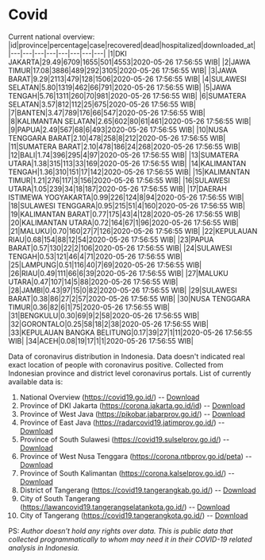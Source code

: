 # Covid
Current national overview:
|id|province|percentage|case|recovered|dead|hospitalized|downloaded_at|
|---|---|---|---|---|---|---|---|
|1|DKI JAKARTA|29.49|6709|1655|501|4553|2020-05-26 17:56:55 WIB|
|2|JAWA TIMUR|17.08|3886|489|292|3105|2020-05-26 17:56:55 WIB|
|3|JAWA BARAT|9.29|2113|479|128|1506|2020-05-26 17:56:55 WIB|
|4|SULAWESI SELATAN|5.80|1319|462|66|791|2020-05-26 17:56:55 WIB|
|5|JAWA TENGAH|5.76|1311|260|70|981|2020-05-26 17:56:55 WIB|
|6|SUMATERA SELATAN|3.57|812|112|25|675|2020-05-26 17:56:55 WIB|
|7|BANTEN|3.47|789|176|66|547|2020-05-26 17:56:55 WIB|
|8|KALIMANTAN SELATAN|2.65|602|80|61|461|2020-05-26 17:56:55 WIB|
|9|PAPUA|2.49|567|68|6|493|2020-05-26 17:56:55 WIB|
|10|NUSA TENGGARA BARAT|2.10|478|258|8|212|2020-05-26 17:56:55 WIB|
|11|SUMATERA BARAT|2.10|478|186|24|268|2020-05-26 17:56:55 WIB|
|12|BALI|1.74|396|295|4|97|2020-05-26 17:56:55 WIB|
|13|SUMATERA UTARA|1.38|315|113|33|169|2020-05-26 17:56:55 WIB|
|14|KALIMANTAN TENGAH|1.36|310|151|17|142|2020-05-26 17:56:55 WIB|
|15|KALIMANTAN TIMUR|1.21|276|117|3|156|2020-05-26 17:56:55 WIB|
|16|SULAWESI UTARA|1.05|239|34|18|187|2020-05-26 17:56:55 WIB|
|17|DAERAH ISTIMEWA YOGYAKARTA|0.99|226|124|8|94|2020-05-26 17:56:55 WIB|
|18|SULAWESI TENGGARA|0.95|215|51|4|160|2020-05-26 17:56:55 WIB|
|19|KALIMANTAN BARAT|0.77|175|43|4|128|2020-05-26 17:56:55 WIB|
|20|KALIMANTAN UTARA|0.72|164|67|1|96|2020-05-26 17:56:55 WIB|
|21|MALUKU|0.70|160|27|7|126|2020-05-26 17:56:55 WIB|
|22|KEPULAUAN RIAU|0.68|154|88|12|54|2020-05-26 17:56:55 WIB|
|23|PAPUA BARAT|0.57|130|22|2|106|2020-05-26 17:56:55 WIB|
|24|SULAWESI TENGAH|0.53|121|46|4|71|2020-05-26 17:56:55 WIB|
|25|LAMPUNG|0.51|116|40|7|69|2020-05-26 17:56:55 WIB|
|26|RIAU|0.49|111|66|6|39|2020-05-26 17:56:55 WIB|
|27|MALUKU UTARA|0.47|107|14|5|88|2020-05-26 17:56:55 WIB|
|28|JAMBI|0.43|97|15|0|82|2020-05-26 17:56:55 WIB|
|29|SULAWESI BARAT|0.38|86|27|2|57|2020-05-26 17:56:55 WIB|
|30|NUSA TENGGARA TIMUR|0.36|82|6|1|75|2020-05-26 17:56:55 WIB|
|31|BENGKULU|0.30|69|9|2|58|2020-05-26 17:56:55 WIB|
|32|GORONTALO|0.25|58|18|2|38|2020-05-26 17:56:55 WIB|
|33|KEPULAUAN BANGKA BELITUNG|0.17|39|27|1|11|2020-05-26 17:56:55 WIB|
|34|ACEH|0.08|19|17|1|1|2020-05-26 17:56:55 WIB|

Data of coronavirus distribution in Indonesia. Data doesn't indicated real exact location of people with coronavirus positive. Collected from Indonesian province and district level coronavirus portals. List of currently available data is:
1. National Overview (https://covid19.go.id/) -- [Download](https://www.dropbox.com/s/66ly270fw4y76fx/covid_nasional.csv?dl=0)
2. Province of DKI Jakarta (https://corona.jakarta.go.id/id) -- [Download](https://riwayat-file-covid-19-dki-jakarta-jakartagis.hub.arcgis.com/)
3. Province of West Java (https://pikobar.jabarprov.go.id/) -- [Download](https://www.dropbox.com/s/alg0zp60fylq6cn/covid_jabar.csv?dl=0)
4. Province of East Java (https://radarcovid19.jatimprov.go.id/) -- [Download](https://www.dropbox.com/sh/e7vtgcnl4ckbvr4/AADo9UMRDZvrhHn66qTHZOvNa?dl=0)
5. Province of South Sulawesi (https://covid19.sulselprov.go.id/) -- [Download](https://www.dropbox.com/s/z5ek23lwcztj7z7/covid_sulsel.csv?dl=0)
6. Province of West Nusa Tenggara (https://corona.ntbprov.go.id/peta) -- [Download](https://www.dropbox.com/s/4p2k93n42xx0c00/covid_ntb.csv?dl=0)
7. Province of South Kalimantan (https://corona.kalselprov.go.id/) -- [Download](https://www.dropbox.com/sh/7aa2kvz8lb04pzz/AADH1Oj5oFMw2mp-D3JStPRsa?dl=0)
7. District of Tangerang (https://covid19.tangerangkab.go.id/) -- [Download](https://www.dropbox.com/sh/yxovyy6sy5bnz4p/AACZzVHinisKmz8oQWyQJ3nua?dl=0)
8. City of South Tangerang (https://lawancovid19.tangerangselatankota.go.id/) -- [Download](https://www.dropbox.com/s/zlvxo4ivswdzmle/covid_tangsel.csv?dl=0)
9. City of Tangerang (https://covid19.tangerangkota.go.id/) -- [Download](https://www.dropbox.com/s/e53224kvdrpjzy0/covid_tangkot.csv?dl=0)

PS: *Author doesn't hold any rights over data. This is public data that collected programmatically to whom may need it in their COVID-19 related analysis in Indonesia.*

